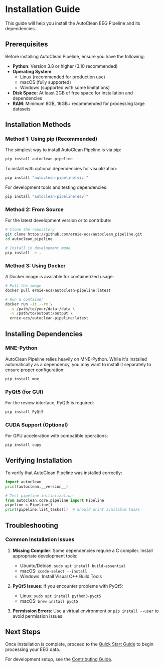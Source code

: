 # Installation Guide

This guide will help you install the AutoClean EEG Pipeline and its dependencies.

## Prerequisites

Before installing AutoClean Pipeline, ensure you have the following:

- **Python**: Version 3.8 or higher (3.10 recommended)
- **Operating System**: 
  - Linux (recommended for production use)
  - macOS (fully supported)
  - Windows (supported with some limitations)
- **Disk Space**: At least 2GB of free space for installation and dependencies
- **RAM**: Minimum 8GB, 16GB+ recommended for processing large datasets

## Installation Methods

### Method 1: Using pip (Recommended)

The simplest way to install AutoClean Pipeline is via pip:

```bash
pip install autoclean-pipeline
```

To install with optional dependencies for visualization:

```bash
pip install "autoclean-pipeline[viz]"
```

For development tools and testing dependencies:

```bash
pip install "autoclean-pipeline[dev]"
```

### Method 2: From Source

For the latest development version or to contribute:

```bash
# Clone the repository
git clone https://github.com/ernie-ecs/autoclean_pipeline.git
cd autoclean_pipeline

# Install in development mode
pip install -e .
```

### Method 3: Using Docker

A Docker image is available for containerized usage:

```bash
# Pull the image
docker pull ernie-ecs/autoclean-pipeline:latest

# Run a container
docker run -it --rm \
  -v /path/to/your/data:/data \
  -v /path/to/output:/output \
  ernie-ecs/autoclean-pipeline:latest
```

## Installing Dependencies

### MNE-Python

AutoClean Pipeline relies heavily on MNE-Python. While it's installed automatically as a dependency, you may want to install it separately to ensure proper configuration:

```bash
pip install mne
```

### PyQt5 (for GUI)

For the review interface, PyQt5 is required:

```bash
pip install PyQt5
```

### CUDA Support (Optional)

For GPU acceleration with compatible operations:

```bash
pip install cupy
```

## Verifying Installation

To verify that AutoClean Pipeline was installed correctly:

```python
import autoclean
print(autoclean.__version__)

# Test pipeline initialization
from autoclean.core.pipeline import Pipeline
pipeline = Pipeline()
print(pipeline.list_tasks())  # Should print available tasks
```

## Troubleshooting

### Common Installation Issues

1. **Missing Compiler**: Some dependencies require a C compiler. Install appropriate development tools:
   - Ubuntu/Debian: `sudo apt install build-essential`
   - macOS: `xcode-select --install`
   - Windows: Install Visual C++ Build Tools

2. **PyQt5 Issues**: If you encounter problems with PyQt5:
   - Linux: `sudo apt install python3-pyqt5`
   - macOS: `brew install pyqt5`

3. **Permission Errors**: Use a virtual environment or `pip install --user` to avoid permission issues.

## Next Steps

Once installation is complete, proceed to the [Quick Start Guide](quick-start.md) to begin processing your EEG data.

For development setup, see the [Contributing Guide](../contributing.md).
